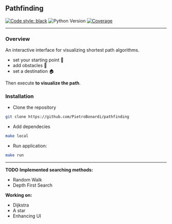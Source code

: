 ## Pathfinding
[![Code style: black](https://img.shields.io/badge/code%20style-black-000000.svg)](https://github.com/psf/black)
![Python Version](https://img.shields.io/badge/Python->=3.9-red)
[![Coverage](https://img.shields.io/badge/Coverage-95%25-green)](https://github.com/PietroBonardi/pathfinding)

---
### Overview
An interactive interface for visualizing shortest path algorithms. 
- set your starting point 📌
- add obstacles 👾
- set a destination 🏠

Then execute **to visualize the path**.

### Installation
- Clone the repository
```bash
git clone https://github.com/PietroBonardi/pathfinding
```
- Add dependecies
```bash
make local
```
- Run application: 
```bash
make run
```
---
**TODO**
**Implemented searching methods:**
- Random Walk
- Depth First Search

**Working on:** 
- Dijkstra
- A star
- Enhancing UI

